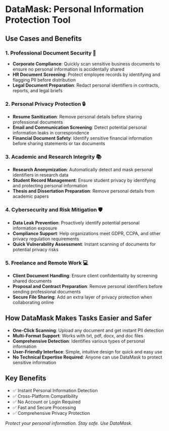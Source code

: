 # DataMask: Personal Information Protection Tool

## Use Cases and Benefits

### 1. Professional Document Security 🏢
- **Corporate Compliance**: Quickly scan sensitive business documents to ensure no personal information is accidentally shared
- **HR Document Screening**: Protect employee records by identifying and flagging PII before distribution
- **Legal Document Preparation**: Redact personal identifiers in contracts, reports, and legal briefs

### 2. Personal Privacy Protection 🔒
- **Resume Sanitization**: Remove personal details before sharing professional documents
- **Email and Communication Screening**: Detect potential personal information leaks in correspondence
- **Financial Document Safety**: Identify sensitive financial information before sharing statements or tax documents

### 3. Academic and Research Integrity 📚
- **Research Anonymization**: Automatically detect and mask personal identifiers in research data
- **Student Record Management**: Ensure student privacy by identifying and protecting personal information
- **Thesis and Dissertation Preparation**: Remove personal details from academic papers

### 4. Cybersecurity and Risk Mitigation 🛡️
- **Data Leak Prevention**: Proactively identify potential personal information exposure
- **Compliance Support**: Help organizations meet GDPR, CCPA, and other privacy regulation requirements
- **Quick Vulnerability Assessment**: Instant scanning of documents for potential privacy risks

### 5. Freelance and Remote Work 💻
- **Client Document Handling**: Ensure client confidentiality by screening shared documents
- **Proposal and Contract Preparation**: Remove personal identifiers before sending professional documents
- **Secure File Sharing**: Add an extra layer of privacy protection when collaborating online

## How DataMask Makes Tasks Easier and Safer

- **One-Click Scanning**: Upload any document and get instant PII detection
- **Multi-Format Support**: Works with txt, pdf, docx, and doc files
- **Comprehensive Detection**: Identifies various types of personal information
- **User-Friendly Interface**: Simple, intuitive design for quick and easy use
- **No Technical Expertise Required**: Anyone can use DataMask to protect sensitive information

## Key Benefits

- ✅ Instant Personal Information Detection
- ✅ Cross-Platform Compatibility
- ✅ No Account or Login Required
- ✅ Fast and Secure Processing
- ✅ Comprehensive Privacy Protection

*Protect your personal information. Stay safe. Use DataMask.*
